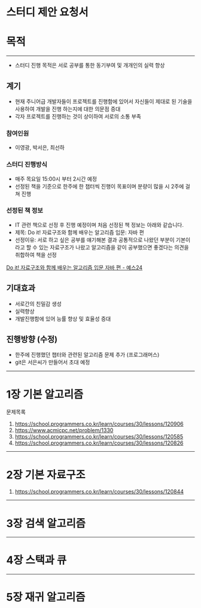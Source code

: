 # 스터디 제안 요청서

# 목적

---

- 스터디 진행 목적은 서로 공부를 통한 동기부여 및 개개인의 실력 향상

## 계기

- 현재 주니어급 개발자들이 프로젝트를 진행함에 있어서 자신들이 제대로 된 기술을 사용하여 개발을 진행 하는지에 대한 의문점 증대
- 각자 프로젝트를 진행하는 것이 상이하여 서로의 소통 부족

### 참여인원

- 이영광, 박서은, 최선하

### 스터디 진행방식

- 매주 목요일 15:00시 부터 2시간 예정
- 선정된 책을 기준으로 한주에 한 챕터씩 진행이 목표이며 분량이 많을 시 2주에 걸쳐 진행

### 선정된 책 정보

- IT 관련 책으로 선정 후 진행 예정이며 처음 선정된 책 정보는 아래와 같습니다.
- 제목: Do it! 자료구조와 함께 배우는 알고리즘 입문: 자바 편
- 선정이유: 서로 하고 싶은 공부를 얘기해본 결과 공통적으로 나왔던 부분이 기본이라고 할 수 있는 자료구조가 나왔고 알고리즘을 같이 공부했으면 좋겠다는 의견을 취합하여 책을 선정

[Do it! 자료구조와 함께 배우는 알고리즘 입문 자바 편 - 예스24](https://www.yes24.com/Product/Goods/109185787)

## 기대효과

- 서로간의 친밀감 생성
- 실력향상
- 개발진행함에 있어 능률 향상 및 효율성 증대

## 진행방향 (수정)

- 한주에 진행했던 챕터와 관련된 알고리즘 문제 추가 (프로그래머스)
- git은 서은씨가 만들어서 초대 예정

---
# 1장 기본 알고리즘

문제목록

1. https://school.programmers.co.kr/learn/courses/30/lessons/120906
2. https://www.acmicpc.net/problem/1330
3. https://school.programmers.co.kr/learn/courses/30/lessons/120585
4. https://school.programmers.co.kr/learn/courses/30/lessons/120826
---
# 2장 기본 자료구조
1. https://school.programmers.co.kr/learn/courses/30/lessons/120844
---
# 3장 검색 알고리즘

---
# 4장 스택과 큐

---
# 5장 재귀 알고리즘


